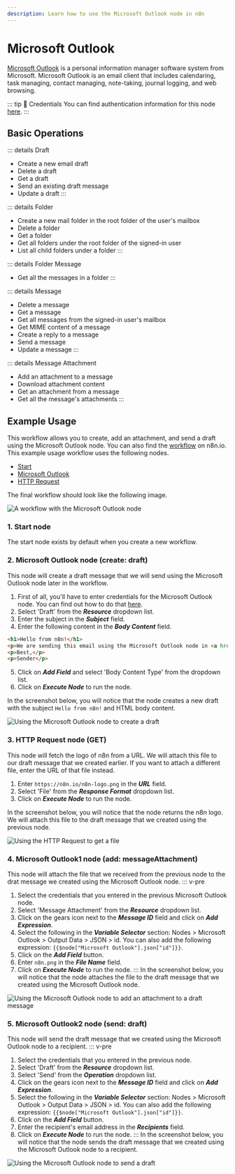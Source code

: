```yaml
---
description: Learn how to use the Microsoft Outlook node in n8n
---
```


# Microsoft Outlook

[Microsoft Outlook](https://outlook.live.com/) is a personal information manager software system from Microsoft. Microsoft Outlook is an email client that includes calendaring, task managing, contact managing, note-taking, journal logging, and web browsing.

::: tip 🔑 Credentials
You can find authentication information for this node [here](../../../credentials/Microsoft/README.md).
:::

## Basic Operations

::: details Draft
- Create a new email draft
- Delete a draft
- Get a draft
- Send an existing draft message
- Update a draft
:::

::: details Folder
- Create a new mail folder in the root folder of the user's mailbox
- Delete a folder
- Get a folder
- Get all folders under the root folder of the signed-in user
- List all child folders under a folder
:::

::: details Folder Message
- Get all the messages in a folder
:::

::: details Message
- Delete a message
- Get a message
- Get all messages from the signed-in user's mailbox
- Get MIME content of a message
- Create a reply to a message
- Send a message
- Update a message
:::

::: details Message Attachment
- Add an attachment to a message
- Download attachment content
- Get an attachment from a message
- Get all the message's attachments
:::

## Example Usage

This workflow allows you to create, add an attachment, and send a draft using the Microsoft Outlook node. You can also find the [workflow](https://n8n.io/workflows/867) on n8n.io. This example usage workflow uses the following nodes.
- [Start](../../core-nodes/Start/README.md)
- [Microsoft Outlook]()
- [HTTP Request](../../core-nodes/HTTPRequest/README.md)

The final workflow should look like the following image.

![A workflow with the Microsoft Outlook node](./workflow.png)

### 1. Start node

The start node exists by default when you create a new workflow.

### 2. Microsoft Outlook node (create: draft)

This node will create a draft message that we will send using the Microsoft Outlook node later in the workflow.

1. First of all, you'll have to enter credentials for the Microsoft Outlook node. You can find out how to do that [here](../../../credentials/Microsoft/README.md).
2. Select 'Draft' from the ***Resource*** dropdown list.
3. Enter the subject in the ***Subject*** field.
4. Enter the following content in the ***Body Content*** field.
```html
<h1>Hello from n8n!</h1>
<p>We are sending this email using the Microsoft Outlook node in <a href="https://n8n.io">n8n</a></p>
<p>Best,</p>
<p>Sender</p>
```
5. Click on ***Add Field*** and select 'Body Content Type' from the dropdown list.
6. Click on ***Execute Node*** to run the node.

In the screenshot below, you will notice that the node creates a new draft with the subject `Hello from n8n!` and HTML body content.

![Using the Microsoft Outlook node to create a draft](./MicrosoftOutlook_node.png)

### 3. HTTP Request node (GET)

This node will fetch the logo of n8n from a URL. We will attach this file to our draft message that we created earlier. If you want to attach a different file, enter the URL of that file instead.

1. Enter `https://n8n.io/n8n-logo.png` in the ***URL*** field.
2. Select 'File' from the ***Response Format*** dropdown list.
3. Click on ***Execute Node*** to run the node.

In the screenshot below, you will notice that the node returns the n8n logo. We will attach this file to the draft message that we created using the previous node.

![Using the HTTP Request to get a file](./HTTPRequest_node.png)

### 4. Microsoft Outlook1 node (add: messageAttachment)

This node will attach the file that we received from the previous node to the drat message we created using the Microsoft Outlook node.
::: v-pre
1. Select the credentials that you entered in the previous Microsoft Outlook node.
2. Select 'Message Attachment' from the ***Resource*** dropdown list.
3. Click on the gears icon next to the ***Message ID*** field and click on ***Add Expression***.
4. Select the following in the ***Variable Selector*** section: Nodes > Microsoft Outlook > Output Data > JSON > id. You can also add the following expression: `{{$node["Microsoft Outlook"].json["id"]}}`.
5. Click on the ***Add Field*** button.
6. Enter `n8n.png` in the ***File Name*** field.
7. Click on ***Execute Node*** to run the node.
:::
In the screenshot below, you will notice that the node attaches the file to the draft message that we created using the Microsoft Outlook node.

![Using the Microsoft Outlook node to add an attachment to a draft message](./MicrosoftOutlook1_node.png)

### 5. Microsoft Outlook2 node (send: draft)

This node will send the draft message that we created using the Microsoft Outlook node to a recipient.
::: v-pre
1. Select the credentials that you entered in the previous node.
2. Select 'Draft' from the ***Resource*** dropdown list.
3. Select 'Send' from the ***Operation*** dropdown list.
4. Click on the gears icon next to the ***Message ID*** field and click on ***Add Expression***.
5. Select the following in the ***Variable Selector*** section: Nodes > Microsoft Outlook > Output Data > JSON > id. You can also add the following expression: `{{$node["Microsoft Outlook"].json["id"]}}`.
6. Click on the ***Add Field*** button.
7. Enter the recipient's email address in the ***Recipients*** field.
8. Click on ***Execute Node*** to run the node.
:::
In the screenshot below, you will notice that the node sends the draft message that we created using the Microsoft Outlook node to a recipient.

![Using the Microsoft Outlook node to send a draft](./MicrosoftOutlook2_node.png)
